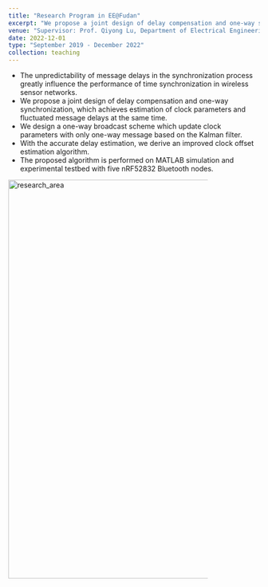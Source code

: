```yaml
---
title: "Research Program in EE@Fudan"
excerpt: "We propose a joint design of delay compensation and one-way synchronization, which achieves estimation of clock parameters and fluctuated message delays at the same time.<br/><img src='/images/research_area.png' width='2000' height='1600'>"
venue: "Supervisor: Prof. Qiyong Lu, Department of Electrical Engineering, Fudan University"
date: 2022-12-01
type: "September 2019 - December 2022"
collection: teaching
---
```


  - The unpredictability of message delays in the synchronization process greatly influence the performance of time synchronization in wireless sensor networks.
  - We propose a joint design of delay compensation and one-way synchronization, which achieves estimation of clock parameters and fluctuated message delays at the same time.
  - We design a one-way broadcast scheme which update clock parameters with only one-way message based on the Kalman filter.
  - With the accurate delay estimation, we derive an improved clock offset estimation algorithm.
  - The proposed algorithm is performed on MATLAB simulation and experimental testbed with five nRF52832 Bluetooth nodes.

 <img src="/images/research_area.png" alt="research_area" width="1000" height="800" style="max-width: 400px" class="left">
 
 
